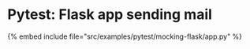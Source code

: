 # Pytest: Flask app sending mail

{% embed include file="src/examples/pytest/mocking-flask/app.py" %}
